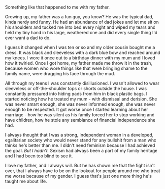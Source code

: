  Something like that happened to me with my father.

Growing up, my father was a fun guy, you know? He was the typical dad, kinda nerdy and funny. He had an abundance of dad jokes and let me sit on his shoulders and tucked me into bed every night and wiped my tears and held my tiny hand in his large, weathered one and did every single thing I'd ever want a dad to do.

I guess it changed when I was ten or so and my older cousin bought me a dress. It was black and sleeveless with a dark blue bow and reached around my knees. I wore it once out to a birthday dinner with my mum and I loved how it twirled. Once I got home, my father made me throw it in the trash, because  women who wore things like that were bringing shame to the family name, were dragging his face through the mud.

All through my teens I was constantly disillusioned. I wasn't allowed to wear sleeveless or off-the-shoulder tops or shorts outside the house. I was constantly pressured into hiding pads from him in black plastic bags. I started noticing how he treated my mum - with dismissal and derision. She was never smart enough, she was never informed enough, she was never enough to be respected. It got worse once I started learning about her marriage - how he was silent as his family forced her to stop working and have children, how he stole any semblance of financial independence she had.

I always thought that I was a strong, independent woman in a developed, egalitarian society who would never stand for any bullshit from a man who thinks he's better than me. I didn't need feminism because I had achieved the goal. *But I hadn't.* Sexism had always been a part of my family heritage and I had been too blind to see it.

I love my father, and I always will. But he has shown me that the fight isn't over, that I always have to be on the lookout for people around me who treat me worse because of my gender. I guess that's just one more thing he's taught me about life. 